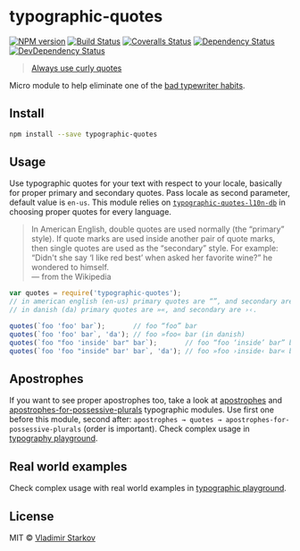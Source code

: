 # typographic-quotes

[![NPM version][npm-image]][npm-url]
[![Build Status][travis-image]][travis-url]
[![Coveralls Status][coveralls-image]][coveralls-url]
[![Dependency Status][depstat-image]][depstat-url]
[![DevDependency Status][depstat-dev-image]][depstat-dev-url]

> [Always use curly quotes][rtfm]

Micro module to help eliminate one of the [bad typewriter habits][habits].


## Install

```sh
npm install --save typographic-quotes
```


## Usage

Use typographic quotes for your text with respect to your locale, basically for
proper primary and secondary quotes. Pass locale as second parameter, default
value is `en-us`. This module relies on [`typographic-quotes-l10n-db`][quotesDB] in choosing proper
quotes for every language.


> In American English, double quotes are used normally (the “primary” style).
> If quote marks are used inside another pair of quote marks, then single quotes
> are used as the “secondary” style. For example: “Didn't she say ‘I like red
> best’ when asked her favorite wine?” he wondered to himself.  
— from the Wikipedia

```js
var quotes = require('typographic-quotes');
// in american english (en-us) primary quotes are “”, and secondary are ‘’.
// in danish (da) primary quotes are »«, and secondary are ›‹.

quotes(`foo 'foo' bar`);       // foo “foo” bar
quotes(`foo 'foo' bar`, 'da'); // foo »foo« bar (in danish)
quotes(`foo "foo 'inside' bar" bar`);       // foo “foo ‘inside’ bar” bar
quotes(`foo 'foo "inside" bar' bar`, 'da'); // foo »foo ›inside‹ bar« bar (in danish)
```

[quotesDB]: https://www.npmjs.com/package/typographic-quotes-l10n-db


## Apostrophes

If you want to see proper apostrophes too, take a look at [apostrophes][typographic-apostrophes] and [apostrophes-for-possessive-plurals][typographic-apostrophes-for-possessive-plurals] typographic modules. Use first one before this module, second after: `apostrophes → quotes → apostrophes-for-possessive-plurals` (order is important). Check complex usage in [typography playground][playground].

[typographic-apostrophes]: https://www.npmjs.com/package/typographic-apostrophes
[typographic-apostrophes-for-possessive-plurals]: https://www.npmjs.com/package/typographic-apostrophes-for-possessive-plurals
[playground]: https://github.com/matmuchrapna/typographic-playground


## Real world examples

Check complex usage with real world examples in [typographic playground][playground].

[playground]: https://github.com/matmuchrapna/typographic-playground


## License

MIT © [Vladimir Starkov](http://vstarkov.com/)

[rtfm]: http://practicaltypography.com/straight-and-curly-quotes.html
[habits]: http://practicaltypography.com/typewriter-habits.html

[npm-url]: https://npmjs.org/package/typographic-quotes
[npm-image]: http://img.shields.io/npm/v/typographic-quotes.svg

[travis-url]: https://travis-ci.org/matmuchrapna/typographic-quotes
[travis-image]: http://img.shields.io/travis/matmuchrapna/typographic-quotes.svg

[coveralls-url]: https://coveralls.io/r/matmuchrapna/typographic-quotes
[coveralls-image]: http://img.shields.io/coveralls/matmuchrapna/typographic-quotes.svg

[depstat-url]: https://david-dm.org/matmuchrapna/typographic-quotes
[depstat-image]: https://david-dm.org/matmuchrapna/typographic-quotes.svg

[depstat-dev-url]: https://david-dm.org/matmuchrapna/typographic-quotes
[depstat-dev-image]: https://david-dm.org/matmuchrapna/typographic-quotes/dev-status.svg
